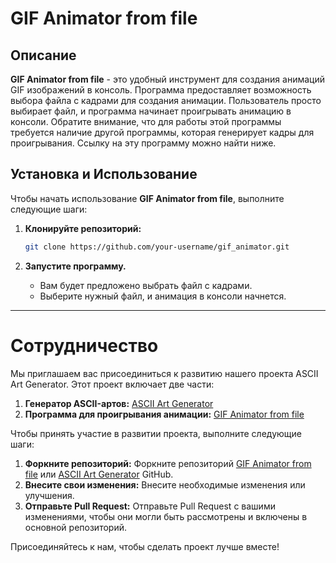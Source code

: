# GIF Animator from file

## Описание
**GIF Animator from file** - это удобный инструмент для создания анимаций GIF изображений в консоль. Программа предоставляет возможность выбора файла с кадрами для создания анимации. Пользователь просто выбирает файл, и программа начинает проигрывать анимацию в консоли. Обратите внимание, что для работы этой программы требуется наличие другой программы, которая генерирует кадры для проигрывания. Ссылку на эту программу можно найти ниже.

## Установка и Использование

Чтобы начать использование **GIF Animator from file**, выполните следующие шаги:

1. **Клонируйте репозиторий:**
   ```bash
   git clone https://github.com/your-username/gif_animator.git
   ```

2. **Запустите программу.**
   - Вам будет предложено выбрать файл с кадрами.
   - Выберите нужный файл, и анимация в консоли начнется.

---

# Сотрудничество

Мы приглашаем вас присоединиться к развитию нашего проекта ASCII Art Generator. Этот проект включает две части:

1. **Генератор ASCII-артов:** [ASCII Art Generator](https://github.com/Worton1720/ASCII-Art-Generator)
2. **Программа для проигрывания анимации:** [GIF Animator from file](https://github.com/ZaharSilverhend/gif_animation_from_file)

Чтобы принять участие в развитии проекта, выполните следующие шаги:

1. **Форкните репозиторий:** Форкните репозиторий  [GIF Animator from file](https://github.com/ZaharSilverhend/gif_animation_from_file) или [ASCII Art Generator](https://github.com/Worton1720/ASCII-Art-Generator) GitHub.
2. **Внесите свои изменения:** Внесите необходимые изменения или улучшения.
3. **Отправьте Pull Request:** Отправьте Pull Request с вашими изменениями, чтобы они могли быть рассмотрены и включены в основной репозиторий.

Присоединяйтесь к нам, чтобы сделать проект лучше вместе!
